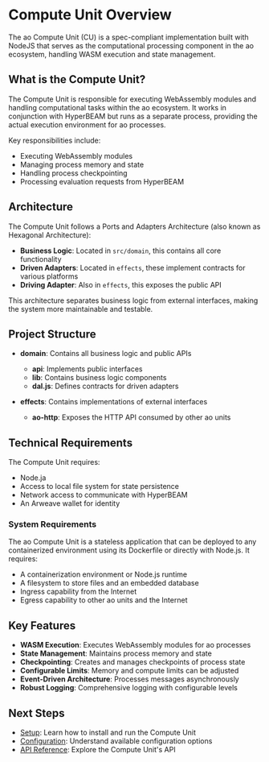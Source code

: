 # Compute Unit Overview

The ao Compute Unit (CU) is a spec-compliant implementation built with NodeJS that serves as the computational processing component in the ao ecosystem, handling WASM execution and state management.

## What is the Compute Unit?

The Compute Unit is responsible for executing WebAssembly modules and handling computational tasks within the ao ecosystem. It works in conjunction with HyperBEAM but runs as a separate process, providing the actual execution environment for ao processes.

Key responsibilities include:
- Executing WebAssembly modules
- Managing process memory and state
- Handling process checkpointing
- Processing evaluation requests from HyperBEAM

## Architecture

The Compute Unit follows a Ports and Adapters Architecture (also known as Hexagonal Architecture):

- **Business Logic**: Located in `src/domain`, this contains all core functionality
- **Driven Adapters**: Located in `effects`, these implement contracts for various platforms
- **Driving Adapter**: Also in `effects`, this exposes the public API

This architecture separates business logic from external interfaces, making the system more maintainable and testable.

## Project Structure

- **domain**: Contains all business logic and public APIs
  - **api**: Implements public interfaces
  - **lib**: Contains business logic components
  - **dal.js**: Defines contracts for driven adapters

- **effects**: Contains implementations of external interfaces
  - **ao-http**: Exposes the HTTP API consumed by other ao units

## Technical Requirements

The Compute Unit requires:

- Node.ja
- Access to local file system for state persistence
- Network access to communicate with HyperBEAM
- An Arweave wallet for identity

### System Requirements

The ao Compute Unit is a stateless application that can be deployed to any containerized environment using its Dockerfile or directly with Node.js. It requires:

- A containerization environment or Node.js runtime
- A filesystem to store files and an embedded database
- Ingress capability from the Internet
- Egress capability to other ao units and the Internet

## Key Features

- **WASM Execution**: Executes WebAssembly modules for ao processes
- **State Management**: Maintains process memory and state
- **Checkpointing**: Creates and manages checkpoints of process state
- **Configurable Limits**: Memory and compute limits can be adjusted
- **Event-Driven Architecture**: Processes messages asynchronously
- **Robust Logging**: Comprehensive logging with configurable levels

## Next Steps

- [Setup](setup.md): Learn how to install and run the Compute Unit
- [Configuration](configuration.md): Understand available configuration options
- [API Reference](api.md): Explore the Compute Unit's API 
